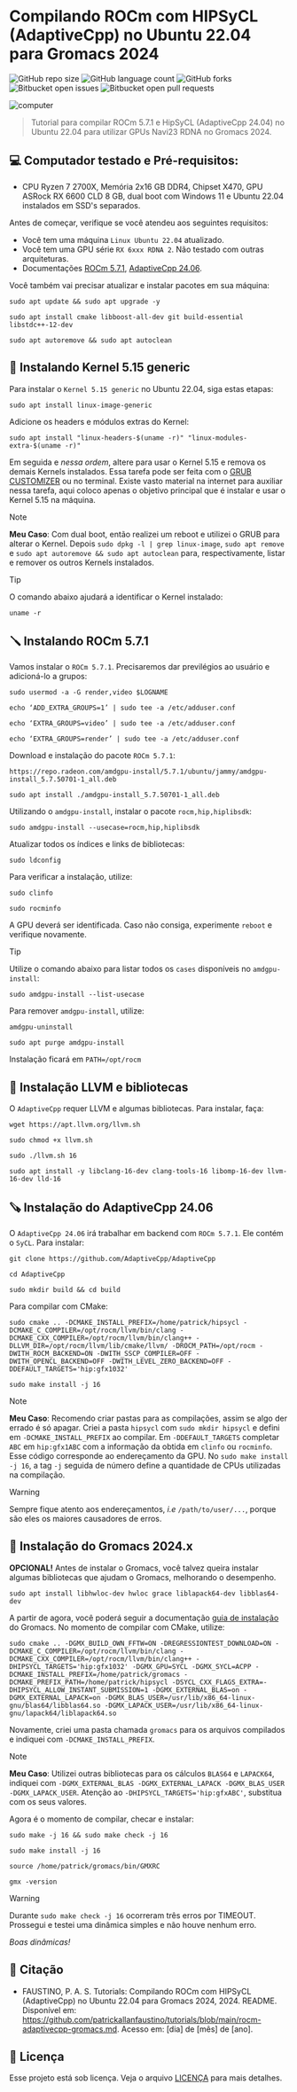 # Compilando ROCm com HIPSyCL (AdaptiveCpp) no Ubuntu 22.04 para Gromacs 2024

![GitHub repo size](https://img.shields.io/github/repo-size/patrickallanfaustino/tutorials?style=for-the-badge)
![GitHub language count](https://img.shields.io/github/languages/count/patrickallanfaustino/tutorials?style=for-the-badge)
![GitHub forks](https://img.shields.io/github/forks/patrickallanfaustino/tutorials?style=for-the-badge)
![Bitbucket open issues](https://img.shields.io/bitbucket/issues/patrickallanfaustino/tutorials?style=for-the-badge)
![Bitbucket open pull requests](https://img.shields.io/bitbucket/pr-raw/patrickallanfaustino/tutorials?style=for-the-badge)

<img src="imagem1.png" alt="computer">

> Tutorial para compilar ROCm 5.7.1 e HipSyCL (AdaptiveCpp 24.04) no Ubuntu 22.04 para utilizar GPUs Navi23 RDNA no Gromacs 2024.

## 💻 Computador testado e Pré-requisitos:
- CPU Ryzen 7 2700X, Memória 2x16 GB DDR4, Chipset X470, GPU ASRock RX 6600 CLD 8 GB, dual boot com Windows 11 e Ubuntu 22.04 instalados em SSD's separados.

Antes de começar, verifique se você atendeu aos seguintes requisitos:

- Você tem uma máquina `Linux Ubuntu 22.04` atualizado.
- Você tem uma GPU série `RX 6xxx RDNA 2`. Não testado com outras arquiteturas.
- Documentações [ROCm 5.7.1](https://rocm.docs.amd.com/en/docs-5.7.1/), [AdaptiveCpp 24.06](https://github.com/AdaptiveCpp/AdaptiveCpp).

Você também vai precisar atualizar e instalar pacotes em sua máquina:

```
sudo apt update && sudo apt upgrade -y
```
```
sudo apt install cmake libboost-all-dev git build-essential libstdc++-12-dev
```
```
sudo apt autoremove && sudo apt autoclean
```

## 🔧 Instalando Kernel 5.15 generic

Para instalar o `Kernel 5.15 generic` no Ubuntu 22.04, siga estas etapas:

```
sudo apt install linux-image-generic
```

Adicione os headers e módulos extras do Kernel:

```
sudo apt install "linux-headers-$(uname -r)" "linux-modules-extra-$(uname -r)"
```

Em seguida e *nessa ordem*, altere para usar o Kernel 5.15 e remova os demais Kernels instalados. Essa tarefa pode ser feita com o [GRUB CUSTOMIZER](https://www.edivaldobrito.com.br/grub-customizer-no-ubuntu/) ou no terminal. Existe vasto material na internet para auxiliar nessa tarefa, aqui coloco apenas o objetivo principal que é instalar e usar o Kernel 5.15 na máquina.

>[!NOTE]
>
>**Meu Caso**: Com dual boot, então realizei um reboot e utilizei o GRUB para alterar o Kernel. Depois `sudo dpkg -l | grep linux-image`, `sudo apt remove` e `sudo apt autoremove && sudo apt autoclean` para, respectivamente, listar e remover os outros Kernels instalados.

>[!TIP]
>
>O comando abaixo ajudará a identificar o Kernel instalado:
>
>```
>uname -r
>```

## 🪛 Instalando ROCm 5.7.1

Vamos instalar o `ROCm 5.7.1`. Precisaremos dar previlégios ao usuário e adicioná-lo a grupos:

```
sudo usermod -a -G render,video $LOGNAME
```
```
echo ‘ADD_EXTRA_GROUPS=1’ | sudo tee -a /etc/adduser.conf
```
```
echo ‘EXTRA_GROUPS=video’ | sudo tee -a /etc/adduser.conf
```
```
echo ‘EXTRA_GROUPS=render’ | sudo tee -a /etc/adduser.conf
```

Download e instalação do pacote `ROCm 5.7.1`:

```
https://repo.radeon.com/amdgpu-install/5.7.1/ubuntu/jammy/amdgpu-install_5.7.50701-1_all.deb
```
```
sudo apt install ./amdgpu-install_5.7.50701-1_all.deb
```

Utilizando o `amdgpu-install`, instalar o pacote `rocm,hip,hiplibsdk`:

```
sudo amdgpu-install --usecase=rocm,hip,hiplibsdk
```

Atualizar todos os índices e links de bibliotecas:

```
sudo ldconfig
```

Para verificar a instalação, utilize:

```
sudo clinfo
```
```
sudo rocminfo
```

A GPU deverá ser identificada. Caso não consiga, experimente `reboot` e verifique novamente.

>[!TIP]
>
>Utilize o comando abaixo para listar todos os `cases` disponíveis no `amdgpu-install`:
>
>```
>sudo amdgpu-install --list-usecase
>```
>
>Para remover `amdgpu-install`, utilize:
>
>```
>amdgpu-uninstall
>```
>```
>sudo apt purge amdgpu-install
>```
>
> Instalação ficará em `PATH=/opt/rocm`

## 🔨 Instalação LLVM e bibliotecas

O `AdaptiveCpp` requer LLVM e algumas bibliotecas. Para instalar, faça:

```
wget https://apt.llvm.org/llvm.sh
```
```
sudo chmod +x llvm.sh
```
```
sudo ./llvm.sh 16
```
```
sudo apt install -y libclang-16-dev clang-tools-16 libomp-16-dev llvm-16-dev lld-16
```

## 🪚 Instalação do AdaptiveCpp 24.06

O `AdaptiveCpp 24.06` irá trabalhar em backend com `ROCm 5.7.1`. Ele contém o `SyCL`. Para instalar:

```
git clone https://github.com/AdaptiveCpp/AdaptiveCpp
```
```
cd AdaptiveCpp
```
```
sudo mkdir build && cd build
```

Para compilar com CMake:

```
sudo cmake .. -DCMAKE_INSTALL_PREFIX=/home/patrick/hipsycl -DCMAKE_C_COMPILER=/opt/rocm/llvm/bin/clang -DCMAKE_CXX_COMPILER=/opt/rocm/llvm/bin/clang++ -DLLVM_DIR=/opt/rocm/llvm/lib/cmake/llvm/ -DROCM_PATH=/opt/rocm -DWITH_ROCM_BACKEND=ON -DWITH_SSCP_COMPILER=OFF -DWITH_OPENCL_BACKEND=OFF -DWITH_LEVEL_ZERO_BACKEND=OFF -DDEFAULT_TARGETS='hip:gfx1032'
```
```
sudo make install -j 16
```

>[!NOTE]
>
>**Meu Caso**: Recomendo criar pastas para as compilações, assim se algo der errado é só apagar. Criei a pasta `hipsycl` com `sudo mkdir hipsycl` e defini em `-DCMAKE_INSTALL_PREFIX` ao compilar. Em `-DDEFAULT_TARGETS` completar `ABC` em `hip:gfx1ABC` com a informação da obtida em `clinfo` ou `rocminfo`. Esse código corresponde ao endereçamento da GPU.
> No `sudo make install -j 16`, a tag `-j` seguida de número define a quantidade de CPUs utilizadas na compilação.

>[!WARNING]
>
>Sempre fique atento aos endereçamentos, *i.e* `/path/to/user/...`, porque são eles os maiores causadores de erros.


## 💎 Instalação do Gromacs 2024.x

**OPCIONAL!** Antes de instalar o Gromacs, você talvez queira instalar algumas bibliotecas que ajudam o Gromacs, melhorando o desempenho.

```
sudo apt install libhwloc-dev hwloc grace liblapack64-dev libblas64-dev
```

A partir de agora, você poderá seguir a documentação [guia de instalação](https://manual.gromacs.org/current/install-guide/index.html) do Gromacs. No momento de compilar com CMake, utilize:

```
sudo cmake .. -DGMX_BUILD_OWN_FFTW=ON -DREGRESSIONTEST_DOWNLOAD=ON -DCMAKE_C_COMPILER=/opt/rocm/llvm/bin/clang -DCMAKE_CXX_COMPILER=/opt/rocm/llvm/bin/clang++ -DHIPSYCL_TARGETS='hip:gfx1032' -DGMX_GPU=SYCL -DGMX_SYCL=ACPP -DCMAKE_INSTALL_PREFIX=/home/patrick/gromacs -DCMAKE_PREFIX_PATH=/home/patrick/hipsycl -DSYCL_CXX_FLAGS_EXTRA=-DHIPSYCL_ALLOW_INSTANT_SUBMISSION=1 -DGMX_EXTERNAL_BLAS=on -DGMX_EXTERNAL_LAPACK=on -DGMX_BLAS_USER=/usr/lib/x86_64-linux-gnu/blas64/libblas64.so -DGMX_LAPACK_USER=/usr/lib/x86_64-linux-gnu/lapack64/liblapack64.so
```
Novamente, criei uma pasta chamada `gromacs` para os arquivos compilados e indiquei com `-DCMAKE_INSTALL_PREFIX`. 

>[!NOTE]
>
>**Meu Caso**: Utilizei outras bibliotecas para os cálculos `BLAS64` e `LAPACK64`, indiquei com `-DGMX_EXTERNAL_BLAS -DGMX_EXTERNAL_LAPACK -DGMX_BLAS_USER -DGMX_LAPACK_USER`. Atenção ao `-DHIPSYCL_TARGETS='hip:gfxABC'`, substitua com os seus valores. 

Agora é o momento de compilar, checar e instalar:

```
sudo make -j 16 && sudo make check -j 16
```
```
sudo make install -j 16
```
```
source /home/patrick/gromacs/bin/GMXRC
```
```
gmx -version
```

>[!WARNING]
>
>Durante `sudo make check -j 16` ocorreram três erros por TIMEOUT. Prossegui e testei uma dinâmica simples e não houve nenhum erro.

*Boas dinâmicas!*

## 📜 Citação

- FAUSTINO, P. A. S. Tutorials: Compilando ROCm com HIPSyCL (AdaptiveCpp) no Ubuntu 22.04 para Gromacs 2024, 2024. README. Disponível em: <https://github.com/patrickallanfaustino/tutorials/blob/main/rocm-adaptivecpp-gromacs.md>. Acesso em: [dia] de [mês] de [ano].


## 📝 Licença

Esse projeto está sob licença. Veja o arquivo [LICENÇA](LICENSE.md) para mais detalhes.

